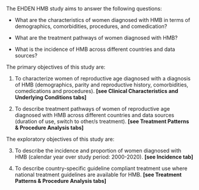 The EHDEN HMB study aims to answer the following questions:

-   What are the characteristics of women diagnosed with HMB in terms of demographics, comorbidities, procedures, and comedication?

-   What are the treatment pathways of women diagnosed with HMB?

-   What is the incidence of HMB across different countries and data sources?

The primary objectives of this study are:

1.  To characterize women of reproductive age diagnosed with a diagnosis of HMB (demographics, parity and reproductive history, comorbidities, comedications and procedures). **[see Clinical Characteristics and Underlying Conditions tabs]**

2.  To describe treatment pathways of women of reproductive age diagnosed with HMB across different countries and data sources (duration of use, switch to other/s treatment). **[see Treatment Patterns & Procedure Analysis tabs]**

The exploratory objectives of this study are:

3.  To describe the incidence and proportion of women diagnosed with HMB (calendar year over study period: 2000-2020). **[see Incidence tab]**

4.  To describe country-specific guideline compliant treatment use where national treatment guidelines are available for HMB. **[see Treatment Patterns & Procedure Analysis tabs]**
